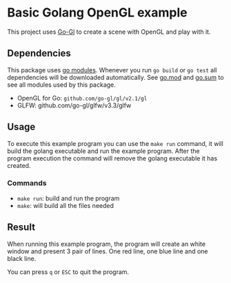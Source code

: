 # Basic Golang OpenGL example

This project uses [Go-Gl](https://github.com/go-gl/gl) to create a scene with OpenGL and play with it.

## Dependencies
This package uses [go modules](https://github.com/golang/go/wiki/Modules). Whenever you run `go build` or `go test` all dependencies will be downloaded automatically. See [go.mod](./go.mod) and [go.sum](go.sum) to see all modules used by this package.

- OpenGL for Go: `github.com/go-gl/gl/v2.1/gl`
- GLFW: github.com/go-gl/glfw/v3.3/glfw

## Usage
To execute this example program you can use the `make run` command, it will build the golang executable and run the example program. After the program execution the command will remove the golang executable it has created.

### Commands

- `make run`: build and run the program
- `make`: will build all the files needed

## Result

When running this example program, the program will create an white window and present 3 pair of lines. One red line, one blue line and one black line. 

You can press `q` or `ESC` to quit the program.

